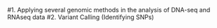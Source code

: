 #1. Applying several genomic methods in the analysis of DNA-seq and RNAseq data
#2. Variant Calling (Identifying SNPs)
